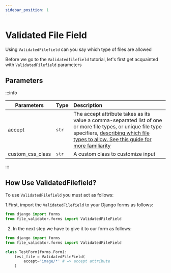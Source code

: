 ```yaml
---
sidebar_position: 1
---
```


# Validated File Field
Using `ValidatedFilefield` can you say which type of files are allowed

Before we go to the `Validatedfilefield` tutorial, let's first get acquainted with `ValidatedFilefield` parameters

## Parameters
:::info


| Parameters       | Type  | Description                                                                                                                                                                                                                                                                |
|------------------|:------|:---------------------------------------------------------------------------------------------------------------------------------------------------------------------------------------------------------------------------------------------------------------------------|
| accept           | `str` | The accept attribute takes as its value a comma-separated list of one or more file types, or unique file type specifiers, [describing which file types to allow. See this guide for more familiarity](https://developer.mozilla.org/en-US/docs/Web/HTML/Attributes/accept) |
| custom_css_class | `str` | A custom class to customize input                                                                                                                                                                                                                                          |

:::


## How Use ValidatedFilefield?


To use `ValidatedFilefield` you must act as follows:

1.First, import the `ValidatedFilefield` to your Django forms as follows:

```python
from django import forms
from file_validator.forms import ValidatedFileField
```
2. In the next step we have to give it to our form as follows:

```python
from django import forms
from file_validator.forms import ValidatedFileField

class TestForm(forms.Form):
    test_file = ValidatedFileField(
        accept='image/*' # => accept attribute
    )

```

